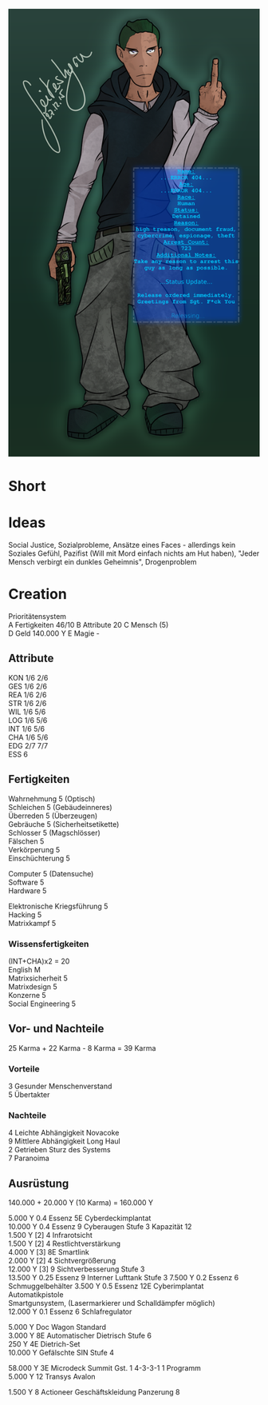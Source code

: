 ![](unnamed.png)

# Short

# Ideas
Social Justice, Sozialprobleme, Ansätze eines Faces - allerdings kein Soziales Gefühl, Pazifist (Will mit Mord einfach nichts am Hut haben), "Jeder Mensch verbirgt ein dunkles Geheimnis", Drogenproblem

# Creation
Prioritätensystem  
A Fertigkeiten 46/10
B Attribute 20
C Mensch (5)  
D Geld 140.000 Y
E Magie -  

## Attribute
KON 1/6 2/6  
GES 1/6 2/6  
REA 1/6 2/6  
STR 1/6 2/6  
WIL 1/6 5/6  
LOG 1/6 5/6  
INT 1/6 5/6  
CHA 1/6 5/6  
EDG 2/7 7/7  
ESS 6  

## Fertigkeiten
Wahrnehmung 5 (Optisch)  
Schleichen 5 (Gebäudeinneres)  
Überreden 5 (Überzeugen)  
Gebräuche 5 (Sicherheitsetikette)  
Schlosser 5 (Magschlösser)  
Fälschen 5  
Verkörperung 5  
Einschüchterung 5  

Computer 5 (Datensuche)  
Software 5  
Hardware 5  

Elektronische Kriegsführung 5  
Hacking 5  
Matrixkampf 5  

### Wissensfertigkeiten
(INT+CHA)x2 = 20  
English M  
Matrixsicherheit 5  
Matrixdesign 5  
Konzerne 5  
Social Engineering 5  

## Vor- und Nachteile
25 Karma + 22 Karma - 8 Karma = 39 Karma  
### Vorteile
3 Gesunder Menschenverstand  
5 Übertakter  
### Nachteile
4 Leichte Abhängigkeit Novacoke  
9 Mittlere Abhängigkeit Long Haul  
2 Getrieben Sturz des Systems  
7 Paranoima  

## Ausrüstung
140.000 + 20.000 Y (10 Karma) = 160.000 Y  

 5.000 Y 0.4 Essenz 5E Cyberdeckimplantat  
10.000 Y 0.4 Essenz 9 Cyberaugen Stufe 3 Kapazität 12  
  1.500 Y [2] 4 Infrarotsicht  
  1.500 Y [2] 4 Restlichtverstärkung  
  4.000 Y [3] 8E Smartlink  
  2.000 Y [2] 4 Sichtvergrößerung  
 12.000 Y [3] 9 Sichtverbesserung Stufe 3  
13.500 Y 0.25 Essenz 9 Interner Lufttank Stufe 3
 7.500 Y 0.2 Essenz 6 Schmuggelbehälter
 3.500 Y 0.5 Essenz 12E Cyberimplantat Automatikpistole  
  Smartgunsystem, (Lasermarkierer und Schalldämpfer möglich)  
12.000 Y 0.1 Essenz 6 Schlafregulator  

 5.000 Y Doc Wagon Standard  
 3.000 Y 8E Automatischer Dietrisch Stufe 6  
   250 Y 4E Dietrich-Set  
10.000 Y Gefälschte SIN Stufe 4  

58.000 Y 3E Microdeck Summit Gst. 1 4-3-3-1 1 Programm  
 5.000 Y 12 Transys Avalon  

 1.500 Y 8 Actioneer Geschäftskleidung Panzerung 8
